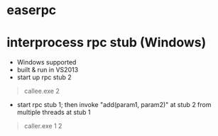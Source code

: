 # easerpc
interprocess rpc stub (Windows)
===
* Windows supported
* built & run in VS2013
* start up rpc stub 2
>callee.exe 2

* start rpc stub 1; then invoke "add(param1, param2)" at stub 2 from multiple threads at stub 1
>caller.exe 1 2
